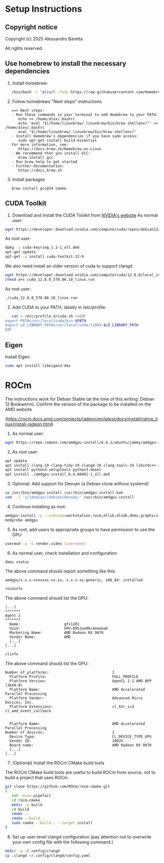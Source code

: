 # Setup Instructions

## Copyright notice
Copyright (c) 2025 Alessandro Baretta

All rights reserved.

## Use homebrew to install the necessary dependencies

1. Install homebrew:
```bash
   /bin/bash -c "$(curl -fsSL https://raw.githubusercontent.com/Homebrew/install/HEAD/install.sh)"
```
2. Follow homebrews "Next steps" instructions
```
   ==> Next steps:
   - Run these commands in your terminal to add Homebrew to your PATH:
      echo >> /home/alex/.bashrc
      echo 'eval "$(/home/linuxbrew/.linuxbrew/bin/brew shellenv)"' >> /home/alex/.bashrc
      eval "$(/home/linuxbrew/.linuxbrew/bin/brew shellenv)"
   - Install Homebrew's dependencies if you have sudo access:
      sudo apt-get install build-essential
   For more information, see:
      https://docs.brew.sh/Homebrew-on-Linux
   - We recommend that you install GCC:
      brew install gcc
   - Run brew help to get started
   - Further documentation:
      https://docs.brew.sh
```
3. Install packages
```
   brew install gcc@14 cmake
```

## CUDA Toolkit

1. Download and install the CUDA Toolkit from [NVIDIA's website](https://developer.nvidia.com/cuda-downloads)
As normal user:
```bash
wget https://developer.download.nvidia.com/compute/cuda/repos/debian12/x86_64/cuda-keyring_1.1-1_all.deb
```

As root user:
```bash
dpkg -i cuda-keyring_1.1-1_all.deb
apt-get update
apt-get -y install cuda-toolkit-12-9
```

We also need install an older version of cuda to support clangd.
```bash
wget https://developer.download.nvidia.com/compute/cuda/12.8.0/local_installers/cuda_12.8.0_570.86.10_linux.run
chmod a+x cuda_12.8.0_570.86.10_linux.run
```

As root user:
```bash
./cuda_12.8.0_570.86.10_linux.run
```


2. Add CUDA to your PATH, ideally in /etc/profile:
```bash
   cat > /etc/profile.d/cuda.sh <<EOF
export PATH=/usr/local/cuda/bin:$PATH
export LD_LIBRARY_PATH=/usr/local/cuda/lib64:$LD_LIBRARY_PATH
EOF
```

## Eigen

Install Eigen:
```bash
sudo apt install libeigen3-dev
```

# ROCm

The instructions work for Debian Stable (at the time of this writing: Debian 12 Bookworm). Confirm the
version of the package to be installed on the AMD website

(https://rocm.docs.amd.com/projects/radeon/en/latest/docs/install/native_linux/install-radeon.html)

1. As normal user:
```bash
wget https://repo.radeon.com/amdgpu-install/6.4.1/ubuntu/jammy/amdgpu-install_6.4.60401-1_all.deb
```

2. As root user:
```bash
apt update
apt install clang-19 clang-tidy-19 clangd-19 clang-tools-19 libstdc++-13-dev
apt install python3-setuptools python3-wheel
apt install ./amdgpu-install_6.4.60401-1_all.deb
```

3. Optional: Add support for Devuan (a Debian clone without systemd)
```bash
cp /usr/bin/amdgpu-install /usr/bin/amdgpu-install.bak
sed  -i 's/|debian/|debian|devuan/' /usr/bin/amdgpu-install
```

4. Continue installing as root:
```bash
amdgpu-install -y --usecase=workstation,rocm,mllib,mlsdk,dkms,graphics
modprobe amdgpu
```

5. As root, add users to appropriate groups to have permission to use the GPU
```bash
usermod -a -G render,video [username]
```

6. As normal user, check installation and configuration
```bash
dkms status
```
The above command should report something like this:
```
amdgpu/x.x.x-xxxxxxx.xx.xx, x.x.x-xx-generic, x86_64: installed
```

```bash
rocminfo
```
The above command should list the GPU:
```
[...]
*******
Agent 2
*******
  Name:                    gfx1201
  Uuid:                    GPU-6952ae06c4eeebab
  Marketing Name:          AMD Radeon RX 9070
  Vendor Name:             AMD
  [...]
[...]
```

```bash
clinfo
```
The above command should list the GPU:
```
Number of platforms:                             1
  Platform Profile:                              FULL_PROFILE
  Platform Version:                              OpenCL 2.1 AMD-APP (3649.0)
  Platform Name:                                 AMD Accelerated Parallel Processing
  Platform Vendor:                               Advanced Micro Devices, Inc.
  Platform Extensions:                           cl_khr_icd cl_amd_event_callback


  Platform Name:                                 AMD Accelerated Parallel Processing
Number of devices:                               1
  Device Type:                                   CL_DEVICE_TYPE_GPU
  Vendor ID:                                     1002h
  Board name:                                    AMD Radeon RX 9070
  [...]
[...]
```

7. (Optional) Install the ROCm CMake build tools

The ROCm CMake build tools are useful to build ROCm from source, not to build a project that uses ROCm.

```bash
git clone https://github.com/ROCm/rocm-cmake.git
(
   set -euxo pipefail
   cd rocm-cmake
   mkdir -p build
   cd build
   cmake ..
   cmake --build .
   sudo cmake --build . --target install
)
```

8. Set up user-level clangd configuration (pay attention not to overwrite your own config file with the following command.)
```bash
mkdir -p ~/.config/clangd
cp .clangd ~/.config/clangd/config.yaml
```
